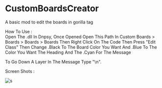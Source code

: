 # CustomBoardsCreator
A basic mod to edit the boards in gorilla tag


How To Use :                                                                                                                                                            
Open The .dll In Dnpsy, Once Opened Open This Path In Custom Boards > Boards > Boards > Boards Then Right Click On The Code Then Press "Edit Class" Then Change .Black To The Board Color You Want And .Blue To The Color You Want The Heading And The .Cyan For The Message

To Go Down A Layer In The Message Type "\n".

Screen Shots : 

![s](https://user-images.githubusercontent.com/94589196/229364128-47dafb3e-af5f-4abb-b332-bf414116129c.png)

